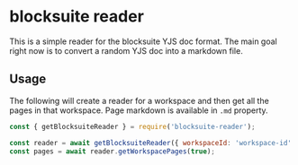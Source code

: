 # blocksuite reader

This is a simple reader for the blocksuite YJS doc format.
The main goal right now is to convert a random YJS doc into a markdown file.

## Usage

The following will create a reader for a workspace and then get all the pages in that workspace.
Page markdown is available in `.md` property.

```js
const { getBlocksuiteReader } = require('blocksuite-reader');

const reader = await getBlocksuiteReader({ workspaceId: 'workspace-id' })
const pages = await reader.getWorkspacePages(true);

```

